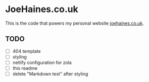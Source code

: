 # JoeHaines.co.uk

This is the code that powers my personal website [joehaines.co.uk](https://www.joehaines.co.uk).

## TODO

- [ ] 404 template
- [ ] styling
- [ ] netlify configuration for zola
- [ ] this readme
- [ ] delete "Markdown test" after styling
